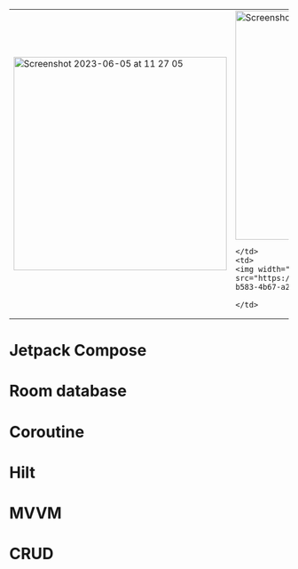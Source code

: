 
<table>
 
  <tr>
    <td>
<img width="384" alt="Screenshot 2023-06-05 at 11 27 05" src="https://github.com/a222112000/JetPackCRUD/assets/26028054/e79aa051-18f4-421f-a7de-b926dadac5d5">
    </td>
    <td>
    <img width="412" alt="Screenshot 2023-06-05 at 11 27 28" src="https://github.com/a222112000/JetPackCRUD/assets/26028054/883e3986-8f17-4d7a-8495-e5483b73fc18">

    </td>
    <td>
    <img width="382" alt="Screenshot 2023-06-05 at 11 31 19" src="https://github.com/a222112000/JetPackCRUD/assets/26028054/70c9b16d-b583-4b67-a29d-ba415f9ac0b9">

    </td>
  </tr>
</table>

# Jetpack Compose 
# Room database
# Coroutine
# Hilt
# MVVM 
# CRUD
